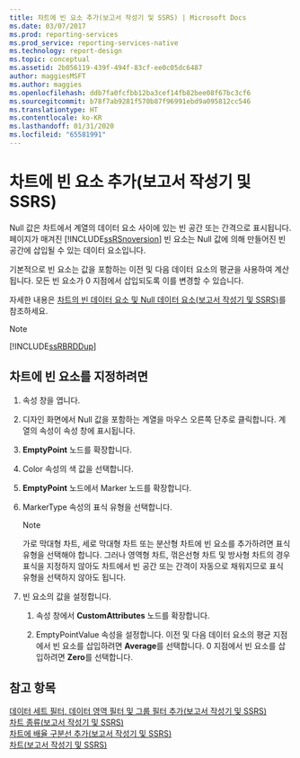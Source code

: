 ```yaml
---
title: 차트에 빈 요소 추가(보고서 작성기 및 SSRS) | Microsoft Docs
ms.date: 03/07/2017
ms.prod: reporting-services
ms.prod_service: reporting-services-native
ms.technology: report-design
ms.topic: conceptual
ms.assetid: 2b056119-439f-494f-83cf-ee0c05dc6487
author: maggiesMSFT
ms.author: maggies
ms.openlocfilehash: ddb7fa0fcfbb12ba3cef14fb82bee08f67bc3cf6
ms.sourcegitcommit: b78f7ab9281f570b87f96991ebd9a095812cc546
ms.translationtype: HT
ms.contentlocale: ko-KR
ms.lasthandoff: 01/31/2020
ms.locfileid: "65581991"
---
```

# <a name="add-empty-points-to-a-chart-report-builder-and-ssrs"></a>차트에 빈 요소 추가(보고서 작성기 및 SSRS)
Null 값은 차트에서 계열의 데이터 요소 사이에 있는 빈 공간 또는 간격으로 표시됩니다. 페이지가 매겨진 [!INCLUDE[ssRSnoversion](../../includes/ssrsnoversion-md.md)] 빈 요소는 Null 값에 의해 만들어진 빈 공간에 삽입될 수 있는 데이터 요소입니다.  
  
 기본적으로 빈 요소는 값을 포함하는 이전 및 다음 데이터 요소의 평균을 사용하여 계산됩니다. 모든 빈 요소가 0 지점에서 삽입되도록 이를 변경할 수 있습니다.  
  
 자세한 내용은 [차트의 빈 데이터 요소 및 Null 데이터 요소&#40;보고서 작성기 및 SSRS&#41;](../../reporting-services/report-design/empty-and-null-data-points-in-charts-report-builder-and-ssrs.md)를 참조하세요.  
  
> [!NOTE]  
>  [!INCLUDE[ssRBRDDup](../../includes/ssrbrddup-md.md)]  
  
## <a name="to-specify-empty-points-on-a-chart"></a>차트에 빈 요소를 지정하려면  
  
1.  속성 창을 엽니다.  
  
2.  디자인 화면에서 Null 값을 포함하는 계열을 마우스 오른쪽 단추로 클릭합니다. 계열의 속성이 속성 창에 표시됩니다.  
  
3.  **EmptyPoint** 노드를 확장합니다.  
  
4.  Color 속성의 색 값을 선택합니다.  
  
5.  **EmptyPoint** 노드에서 Marker 노드를 확장합니다.  
  
6.  MarkerType 속성의 표식 유형을 선택합니다.  
  
    > [!NOTE]  
    >  가로 막대형 차트, 세로 막대형 차트 또는 분산형 차트에 빈 요소를 추가하려면 표식 유형을 선택해야 합니다. 그러나 영역형 차트, 꺾은선형 차트 및 방사형 차트의 경우 표식을 지정하지 않아도 차트에서 빈 공간 또는 간격이 자동으로 채워지므로 표식 유형을 선택하지 않아도 됩니다.  
  
7.  빈 요소의 값을 설정합니다.  
  
    1.  속성 창에서 **CustomAttributes** 노드를 확장합니다.  
  
    2.  EmptyPointValue 속성을 설정합니다. 이전 및 다음 데이터 요소의 평균 지점에서 빈 요소를 삽입하려면 **Average**를 선택합니다. 0 지점에서 빈 요소를 삽입하려면 **Zero**를 선택합니다.  
  
## <a name="see-also"></a>참고 항목  
 [데이터 세트 필터, 데이터 영역 필터 및 그룹 필터 추가&#40;보고서 작성기 및 SSRS&#41;](../../reporting-services/report-design/add-dataset-filters-data-region-filters-and-group-filters.md)   
 [차트 종류&#40;보고서 작성기 및 SSRS&#41;](../../reporting-services/report-design/chart-types-report-builder-and-ssrs.md)   
 [차트에 배율 구분선 추가&#40;보고서 작성기 및 SSRS&#41;](../../reporting-services/report-design/add-scale-breaks-to-a-chart-report-builder-and-ssrs.md)   
 [차트&#40;보고서 작성기 및 SSRS&#41;](../../reporting-services/report-design/charts-report-builder-and-ssrs.md)  
  
  
